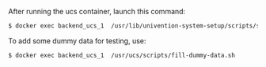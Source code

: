After running the ucs container, launch this command:

```sh
$ docker exec backend_ucs_1  /usr/lib/univention-system-setup/scripts/setup-join.sh
```

To add some dummy data for testing, use:

```sh
$ docker exec backend_ucs_1  /usr/ucs/scripts/fill-dummy-data.sh
```

